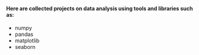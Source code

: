 #### Here are collected projects on data analysis using tools and libraries such as:

- numpy
- pandas
- matplotlib
- seaborn

